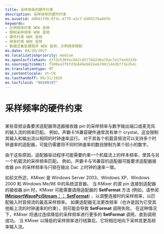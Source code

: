```yaml
---
title: 采样频率的硬件约束
description: 采样频率的硬件约束
ms.assetid: e0041fd9-073c-4779-a3cf-6d0527ba847b
keywords:
- 示例频率约束 WDK 音频
- 限制采样频率 WDK 音频
- 硬件约束 WDK 音频
- 频率约束 WDK 音频
- 数据交集处理程序 WDK 音频，示例频率限制
ms.date: 04/20/2017
ms.localizationpriority: medium
ms.openlocfilehash: d37d2530fec682c45778d2d0a7dac7e1fea932d9
ms.sourcegitcommit: f500ea2fbfd3e849eb82ee67d011443bff3e2b4c
ms.translationtype: MT
ms.contentlocale: zh-CN
ms.lasthandoff: 08/31/2020
ms.locfileid: "89209197"
---
```

# <a name="hardware-constraints-on-sample-frequency"></a>采样频率的硬件约束


## <span id="hardware_constraints_on_sample_frequency"></span><span id="HARDWARE_CONSTRAINTS_ON_SAMPLE_FREQUENCY"></span>


某些音频设备要求适配器筛选器接收器 pin 的采样频率与数字输出端口或麦克风的输入流的频率匹配。 例如，声霸卡16兼容硬件通常具有单个 crystal，这会限制其输入和输出流以相同的时钟速率运行。 对于其各个机载音频流可以支持多个时钟速率的适配器，可能仍需要将不同时钟速率的数目限制为某个较小的数字。

由于这些原因，适配器驱动程序可能需要约束一个机载流上的样本频率，使其与另一个机载流的采样频率匹配。 例如，声霸卡与16兼容的适配器可能要求适配器接收器 pin 的采样频率与闩锁在输出 Dac 上时钟的速率一致。

如前文所述，KMixer 是 Windows Server 2003、Windows XP、Windows 2000 和 Windows Me/98 中的系统混音器。 当 KMixer 的源 pin 连接到适配器的接收器 pin 时，KMixer 可能需要调用适配器的 **SetFormat** 方法 (例如，请参阅 [**IMiniportWavePciStream：： SetFormat**](/windows-hardware/drivers/ddi/portcls/nf-portcls-iminiportwavepcistream-setformat)) ，以调整连接时的采样频率，以匹配输入时音频流的最高采样频率。 如果适配器无法更改频率（也许是因为它受其他板上流的时钟速率的约束），则可能会导致 **SetFormat** 调用失败。 在这种情况下，KMixer 将通过连续降低的采样频率进行更多的 **SetFormat** 调用，直到调用成功。 当 KMixer 以降低的采样频率进行结算后，它将相应地向下采样其更高频率输入流。

 

